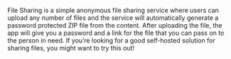 File Sharing is a simple anonymous file sharing service where users can upload any number of files and the service will automatically generate a password protected ZIP file from the content. After uploading the file, the app will give you a password and a link for the file that you can pass on to the person in need. If you’re looking for a good self-hosted solution for sharing files, you might want to try this out!
